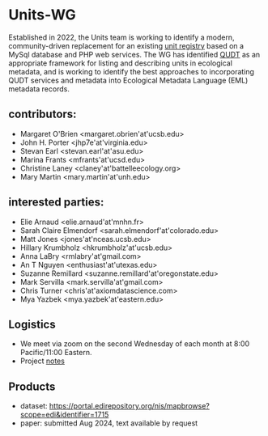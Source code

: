 # Units-WG

Established in 2022, the Units team is working to identify a modern, community-driven replacement for an existing [unit registry](https://github.com/EDIorg/unit-registry) based on a MySql database and PHP web services. The WG has identified [QUDT](https://qudt.org/) as an appropriate framework for listing and describing units in ecological metadata, and is working to identify the best approaches to incorporating QUDT services and metadata into Ecological Metadata Language (EML) metadata records.

## contributors:

- Margaret O'Brien <margaret.obrien'at'ucsb.edu>
- John H. Porter <jhp7e'at'virginia.edu>
- Stevan Earl <stevan.earl'at'asu.edu>
- Marina Frants <mfrants'at'ucsd.edu>
- Christine Laney <claney'at'battelleecology.org>
- Mary Martin <mary.martin'at'unh.edu>

## interested parties:

- Elie Arnaud <elie.arnaud'at'mnhn.fr>
- Sarah Claire Elmendorf <sarah.elmendorf'at'colorado.edu>
- Matt Jones <jones'at'nceas.ucsb.edu>
- Hillary Krumbholz <hkrumbholz'at'ucsb.edu>
- Anna LaBry <rmlabry'at'gmail.com>
- An T Nguyen <enthusiast'at'utexas.edu>
- Suzanne Remillard  <suzanne.remillard'at'oregonstate.edu>
- Mark Servilla <mark.servilla'at'gmail.com>
- Chris Turner <chris'at'axiomdatascience.com>
- Mya Yazbek <mya.yazbek'at'eastern.edu>

## Logistics

- We meet via zoom on the second Wednesday of each month at 8:00 Pacific/11:00 Eastern.
- Project [notes](https://docs.google.com/document/d/1leK0neHSMsZHLwKiU2eQnbpEJnpVCd-yzaNSFnOdSbo/edit#)

## Products
- dataset: https://portal.edirepository.org/nis/mapbrowse?scope=edi&identifier=1715
- paper: submitted Aug 2024, text available by request
